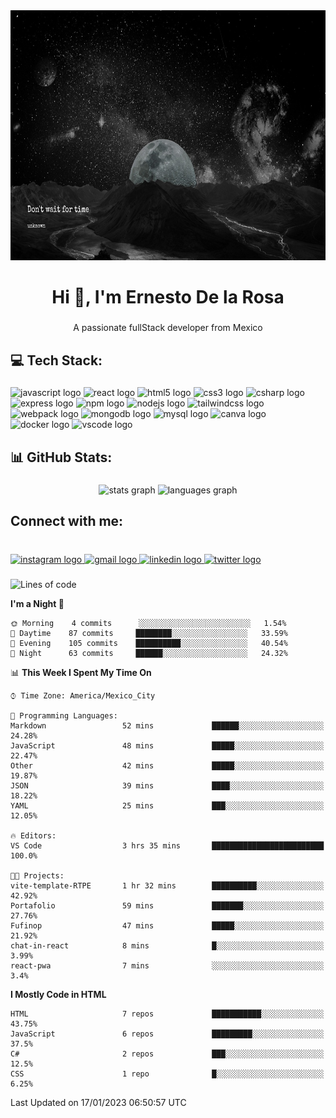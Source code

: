 <div align="center">
    <img width="100%" height = "400px" src="./LifeIs.png" alt="cover" />
</div>

###

<h1 align="center">Hi 👋, I'm Ernesto De la Rosa</h1>

###

<p align="center">A passionate fullStack developer from Mexico</p>

###

<h2 align="left">💻 Tech Stack:</h2>

###

<div align="left">
  <img src="https://cdn.jsdelivr.net/gh/devicons/devicon/icons/javascript/javascript-original.svg" height="30" width="42" alt="javascript logo"  />
  <img src="https://cdn.jsdelivr.net/gh/devicons/devicon/icons/react/react-original.svg" height="30" width="42" alt="react logo"  />
  <img src="https://cdn.jsdelivr.net/gh/devicons/devicon/icons/html5/html5-original.svg" height="30" width="42" alt="html5 logo"  />
  <img src="https://cdn.jsdelivr.net/gh/devicons/devicon/icons/css3/css3-original.svg" height="30" width="42" alt="css3 logo"  />
  <img src="https://cdn.jsdelivr.net/gh/devicons/devicon/icons/csharp/csharp-original.svg" height="30" width="42" alt="csharp logo"  />
  <img src="https://cdn.jsdelivr.net/gh/devicons/devicon/icons/express/express-original.svg" height="30" width="42" alt="express logo"  />
  <img src="https://cdn.jsdelivr.net/gh/devicons/devicon/icons/npm/npm-original-wordmark.svg" height="30" width="42" alt="npm logo"  />
  <img src="https://cdn.jsdelivr.net/gh/devicons/devicon/icons/nodejs/nodejs-original.svg" height="30" width="42" alt="nodejs logo"  />
  <img src="https://cdn.jsdelivr.net/gh/devicons/devicon/icons/tailwindcss/tailwindcss-plain.svg" height="30" width="42" alt="tailwindcss logo"  />
  <img src="https://cdn.jsdelivr.net/gh/devicons/devicon/icons/webpack/webpack-original.svg" height="30" width="42" alt="webpack logo"  />
  <img src="https://cdn.jsdelivr.net/gh/devicons/devicon/icons/mongodb/mongodb-original.svg" height="30" width="42" alt="mongodb logo"  />
  <img src="https://cdn.jsdelivr.net/gh/devicons/devicon/icons/mysql/mysql-original.svg" height="30" width="42" alt="mysql logo"  />
  <img src="https://cdn.jsdelivr.net/gh/devicons/devicon/icons/canva/canva-original.svg" height="30" width="42" alt="canva logo"  />
  <img src="https://cdn.jsdelivr.net/gh/devicons/devicon/icons/docker/docker-original.svg" height="30" width="42" alt="docker logo"  />
  <img src="https://cdn.jsdelivr.net/gh/devicons/devicon/icons/vscode/vscode-original.svg" height="30" width="42" alt="vscode logo"  />
</div>

###

<h2 align="left">📊 GitHub Stats:</h2>

###

<div align="center">
  <img src="https://github-readme-stats.vercel.app/api?hide_title=false&hide_rank=false&show_icons=true&include_all_commits=true&count_private=true&disable_animations=false&theme=dracula&locale=en&hide_border=false&username=fufinop" height="150" alt="stats graph"  />
  <img src="https://github-readme-stats.vercel.app/api/top-langs?locale=en&hide_title=false&layout=compact&card_width=320&langs_count=5&theme=dracula&hide_border=false&username=fufinop" height="150" alt="languages graph"  />
</div>

###

<h2 align="left">Connect with me:</h2>

###

<br clear="both">

<div align="left">
  <a href="https://www.instagram.com/fufinop/" target="_blank">
    <img src="https://raw.githubusercontent.com/maurodesouza/profile-readme-generator/master/src/assets/icons/social/instagram/default.svg" width="52" height="40" alt="instagram logo"  />
  </a>
  <a href="mailto:ernestodelazamora@gmail.com" target="_blank">
    <img src="https://raw.githubusercontent.com/maurodesouza/profile-readme-generator/master/src/assets/icons/social/gmail/default.svg" width="52" height="40" alt="gmail logo"  />
  </a>
  <a href="https://www.linkedin.com/in/ernesto-de-la-rosa-zamora-636a28259/" target="_blank">
    <img src="https://raw.githubusercontent.com/maurodesouza/profile-readme-generator/master/src/assets/icons/social/linkedin/default.svg" width="52" height="40" alt="linkedin logo"  />
  </a>
  <a href="https://twitter.com/Fufinop" target="_blank">
    <img src="https://raw.githubusercontent.com/maurodesouza/profile-readme-generator/master/src/assets/icons/social/twitter/default.svg" width="52" height="40" alt="twitter logo"  />
  </a>
</div>

###

<!--START_SECTION:waka-->

![Lines of code](https://img.shields.io/badge/From%20Hello%20World%20I%27ve%20Written--100%20Thousand%20lines%20of%20code-blue)

**I'm a Night 🦉**

```text
🌞 Morning    4 commits      ░░░░░░░░░░░░░░░░░░░░░░░░░   1.54%
🌆 Daytime    87 commits     ████████░░░░░░░░░░░░░░░░░   33.59%
🌃 Evening    105 commits    ██████████░░░░░░░░░░░░░░░   40.54%
🌙 Night      63 commits     ██████░░░░░░░░░░░░░░░░░░░   24.32%

```

📊 **This Week I Spent My Time On**

```text
⌚︎ Time Zone: America/Mexico_City

💬 Programming Languages:
Markdown                 52 mins             ██████░░░░░░░░░░░░░░░░░░░   24.28%
JavaScript               48 mins             █████░░░░░░░░░░░░░░░░░░░░   22.47%
Other                    42 mins             █████░░░░░░░░░░░░░░░░░░░░   19.87%
JSON                     39 mins             ████░░░░░░░░░░░░░░░░░░░░░   18.22%
YAML                     25 mins             ███░░░░░░░░░░░░░░░░░░░░░░   12.05%

🔥 Editors:
VS Code                  3 hrs 35 mins       █████████████████████████   100.0%

🐱‍💻 Projects:
vite-template-RTPE       1 hr 32 mins        ██████████░░░░░░░░░░░░░░░   42.92%
Portafolio               59 mins             ███████░░░░░░░░░░░░░░░░░░   27.76%
Fufinop                  47 mins             █████░░░░░░░░░░░░░░░░░░░░   21.92%
chat-in-react            8 mins              █░░░░░░░░░░░░░░░░░░░░░░░░   3.99%
react-pwa                7 mins              ░░░░░░░░░░░░░░░░░░░░░░░░░   3.4%

```

**I Mostly Code in HTML**

```text
HTML                     7 repos             ███████████░░░░░░░░░░░░░░   43.75%
JavaScript               6 repos             █████████░░░░░░░░░░░░░░░░   37.5%
C#                       2 repos             ███░░░░░░░░░░░░░░░░░░░░░░   12.5%
CSS                      1 repo              █░░░░░░░░░░░░░░░░░░░░░░░░   6.25%

```

Last Updated on 17/01/2023 06:50:57 UTC

<!--END_SECTION:waka-->

